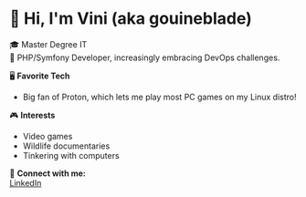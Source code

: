 # 👋 Hi, I'm Vini (aka gouineblade)

🎓 Master Degree IT  
💼 PHP/Symfony Developer, increasingly embracing DevOps challenges.

🖥️ **Favorite Tech**  
- Big fan of Proton, which lets me play most PC games on my Linux distro!

🎮 **Interests**  
- Video games  
- Wildlife documentaries
- Tinkering with computers

🔗 **Connect with me:**  
[LinkedIn](https://www.linkedin.com/in/vini-praion/)

<!--
**gouineblade/gouineblade** is a ✨ _special_ ✨ repository because its `README.md` (this file) appears on your GitHub profile.

Here are some ideas to get you started:

- 🔭 I’m currently working on ...
- 🌱 I’m currently learning ...
- 👯 I’m looking to collaborate on ...
- 🤔 I’m looking for help with ...
- 💬 Ask me about ...
- 📫 How to reach me: ...
- 😄 Pronouns: ...
- ⚡ Fun fact: ...
-->
